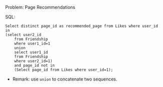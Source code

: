 Problem: Page Recommendations

SQL:

```
Select distinct page_id as recommended_page from Likes where user_id in
(select user2_id
    from Friendship
    where user1_id=1
    union
    select user1_id
    from Friendship
    where user2_id=1) 
    and page_id not in 
    (Select page_id from Likes where user_id=1);
```


- Remark: use ```union``` to concatenate two sequences. 
